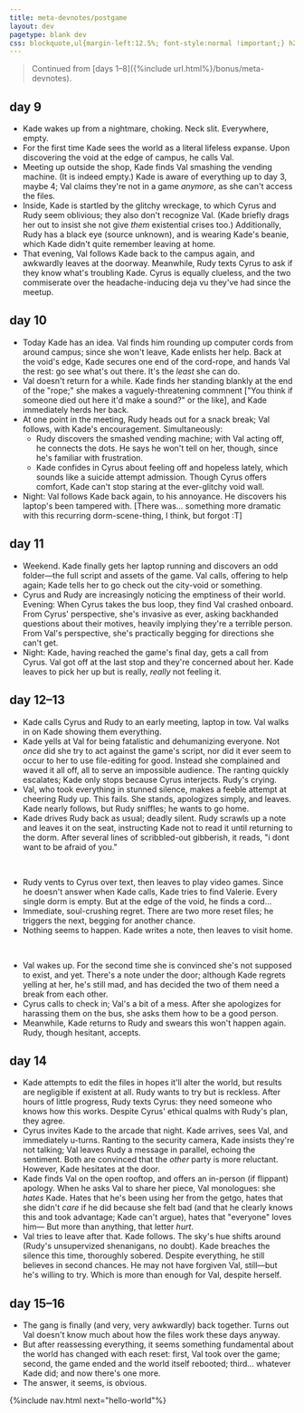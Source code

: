 ```yaml
---
title: meta-devnotes/postgame
layout: dev
pagetype: blank dev
css: blockquote,ul{margin-left:12.5%; font-style:normal !important;} h2{margin-left:0 !important; margin-top:1em !important;} li{margin:.25em 0;} ul>li>ul{font-size:1em !important; margin-left:1em;} .nah{text-transform:uppercase; background:#000;} .nah::selection{color:#fff;} h3{margin-left:12.5%; padding-top:.5rem;} h2+h3{margin-top:-1rem;} nav a{border:0 !important;}
---
```

> Continued from [days 1–8]({%include url.html%}/bonus/meta-devnotes).

## day 9
- Kade wakes up from a nightmare, choking. Neck slit. Everywhere, empty.
- For the first time Kade sees the world as a literal lifeless expanse. Upon discovering the void at the edge of campus, he calls Val.
- Meeting up outside the shop, Kade finds Val smashing the vending machine. (It is indeed empty.) Kade is aware of everything up to day 3, maybe 4; Val claims they're not in a game *anymore*, as she can't access the files.
- Inside, Kade is startled by the glitchy wreckage, to which Cyrus and Rudy seem oblivious; they also don't recognize Val. (Kade briefly drags her out to insist she not give *them* existential crises too.) Additionally, Rudy has a black eye (source unknown), and is wearing Kade's beanie, which Kade didn't quite remember leaving at home.
- That evening, Val follows Kade back to the campus again, and awkwardly leaves at the doorway. Meanwhile, Rudy texts Cyrus to ask if they know what's troubling Kade. Cyrus is equally clueless, and the two commiserate over the headache-inducing deja vu they've had since the meetup.

## day 10
- Today Kade has an idea. Val finds him rounding up computer cords from around campus; since she won't leave, Kade enlists her help. Back at the void's edge, Kade secures one end of the cord-rope, and hands Val the rest: go see what's out there. It's the *least* she can do.
- Val doesn't return for a while. Kade finds her standing blankly at the end of the "rope;" she makes a vaguely-threatening commnent \["You think if someone died out here it'd make a sound?" or the like], and Kade immediately herds her back.
- At one point in the meeting, Rudy heads out for a snack break; Val follows, with Kade's encouragement. Simultaneously:
	- Rudy discovers the smashed vending machine; with Val acting off, he connects the dots. He says he won't tell on her, though, since he's familiar with frustration.
	- Kade confides in Cyrus about feeling off and hopeless lately, which sounds like a suicide attempt admission. Though Cyrus offers comfort, Kade can't stop staring at the ever-glitchy void wall.
- Night: Val follows Kade back again, to his annoyance. He discovers his laptop's been tampered with. \[There was... something more dramatic with this recurring dorm-scene-thing, I think, but forgot :T]

## day 11
- Weekend. Kade finally gets her laptop running and discovers an odd folder—the full script and assets of the game. Val calls, offering to help again; Kade tells her to go check out the city-void or something.
- Cyrus and Rudy are increasingly noticing the emptiness of their world. Evening: When Cyrus takes the bus loop, they find Val crashed onboard. From Cyrus' perspective, she's invasive as ever, asking backhanded questions about their motives, heavily implying they're a terrible person. From Val's perspective, she's practically begging for directions she can't get.
- Night: Kade, having reached the game's final day, gets a call from Cyrus. Val got off at the last stop and they're concerned about her. Kade leaves to pick her up but is really, *really* not feeling it.

## day 12–13
- Kade calls Cyrus and Rudy to an early meeting, laptop in tow. Val walks in on Kade showing them everything.
- Kade yells at Val for being fatalistic and dehumanizing everyone. Not *once* did she try to act against the game's script, nor did it ever seem to occur to her to use file-editing for good. Instead she complained and waved it all off, all to serve an impossible audience. The ranting quickly escalates; Kade only stops because Cyrus interjects. Rudy's crying.
- Val, who took everything in stunned silence, makes a feeble attempt at cheering Rudy up. This fails. She stands, apologizes simply, and leaves. Kade nearly follows, but Rudy sniffles; he wants to go home.
- Kade drives Rudy back as usual; deadly silent. Rudy scrawls up a note and leaves it on the seat, instructing Kade not to read it until returning to the dorm. After several lines of scribbled-out gibberish, it reads, "i dont want to be afraid of you."

&nbsp;

- Rudy vents to Cyrus over text, then leaves to play video games. Since he doesn't answer when Kade calls, Kade tries to find Valerie. Every single dorm is empty. But at the edge of the void, he finds a cord...
- Immediate, soul-crushing regret. There are two more reset files; he triggers the next, begging for another chance.
- Nothing seems to happen. Kade writes a note, then leaves to visit home.

&nbsp;

- Val wakes up. For the second time she is convinced she's not supposed to exist, and yet. There's a note under the door; although Kade regrets yelling at her, he's still mad, and has decided the two of them need a break from each other.
- Cyrus calls to check in; Val's a bit of a mess. After she apologizes for harassing them on the bus, she asks them how to be a good person.
- Meanwhile, Kade returns to Rudy and swears this won't happen again. Rudy, though hesitant, accepts.

## day 14
- Kade attempts to edit the files in hopes it'll alter the world, but results are negligible if existent at all. Rudy wants to try but is reckless. After hours of little progress, Rudy texts Cyrus: they need someone who knows how this works. Despite Cyrus' ethical qualms with Rudy's plan, they agree.
- Cyrus invites Kade to the arcade that night. Kade arrives, sees Val, and immediately u-turns. Ranting to the security camera, Kade insists they're not talking; Val leaves Rudy a message in parallel, echoing the sentiment. Both are convinced that the *other* party is more reluctant. However, Kade hesitates at the door.
- Kade finds Val on the open rooftop, and offers an in-person (if flippant) apology. When he asks Val to share her piece, Val monologues: she *hates* Kade. Hates that he's been using her from the getgo, hates that she didn't *care* if he did because she felt bad (and that he clearly knows this and took advantage; Kade can't argue), hates that "everyone" loves him— But more than anything, that letter *hurt*.
- Val tries to leave after that. Kade follows. The sky's hue shifts around (Rudy's unsupervized shenanigans, no doubt). Kade breaches the silence this time, thoroughly sobered. Despite everything, he still believes in second chances. He may not have forgiven Val, still—but he's willing to try. Which is more than enough for Val, despite herself.

## day 15–16
- The gang is finally (and very, very awkwardly) back together. Turns out Val doesn't know much about how the files work these days anyway.
- But after reassessing everything, it seems something fundamental about the world has changed with each reset: first, Val took over the game; second, the game ended and the world itself rebooted; third... whatever Kade did; and now there's one more.
- The answer, it seems, is obvious.

{%include nav.html next="hello-world"%}